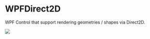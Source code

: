 # WPFDirect2D
WPF Control that support rendering geometries / shapes via Direct2D.

<img src="https://ci.appveyor.com/api/projects/status/github/ljchristinson/WPFDirect2D?branch=master&svg=true" />
